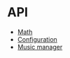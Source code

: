 # API

* [Math](api-math.md)
* [Configuration](api-settings.md)
* [Music manager](api-music_manager.md)
